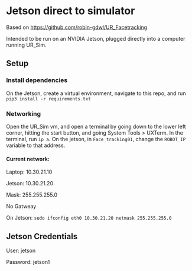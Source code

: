 # Jetson direct to simulator

Based on https://github.com/robin-gdwl/UR_Facetracking

Intended to be run on an NVIDIA Jetson, plugged directly into a computer running UR_Sim.

## Setup

### Install dependencies

On the Jetson, create a virtual environment, navigate to this repo, and run `pip3 install -r requirements.txt`

### Networking
Open the UR_Sim vm, and open a terminal by going down to the lower left corner, hitting the start button, and going System Tools > UXTerm. In the terminal, run `ip a`. On the
jetson, in `Face_tracking01`, change the `ROBOT_IP` variable to that address.

#### Current network:

Laptop: 10.30.21.10

Jetson: 10.30.21.20

Mask: 255.255.255.0

No Gatweay

On Jetson: `sudo ifconfig eth0 10.30.21.20 netmask 255.255.255.0`

## Jetson Credentials
User: jetson

Password: jetson1

